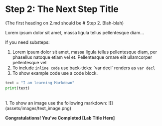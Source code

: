 # Step 2: The Next Step Title

(The first heading on 2.md should be # Step 2. Blah-blah)

Lorem ipsum dolor sit amet, massa ligula tellus pellentesque diam...

If you need substeps:

1. Lorem ipsum dolor sit amet, massa ligula tellus pellentesque diam, per phasellus natoque etiam vel et.
  Pellentesque ornare elit ullamcorper pellentesque vel
1. To include `inline code` use back-ticks: \`var decl\` renders as `var decl`
1. To show example code use a code block.
``` python
text = "I am learning Markdown"
print(text)
```
<br/>
1. To show an image use the following markdown:
  ![](assets/images/test_image.png)

</br>

**Congratulations! You've Completed [Lab Title Here]**
